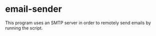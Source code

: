 # email-sender
This program uses an SMTP server in order to remotely send emails by running the script.
